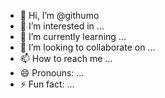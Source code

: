 - 👋 Hi, I’m @githumo 
- 👀 I’m interested in ...   
- 🌱 I’m currently learning ...
- 💞️ I’m looking to collaborate on ...  
- 📫 How to reach me ...
- 😄 Pronouns: ...     
- ⚡ Fun fact: ...  
   
<!---    
githumo/githumo is a ✨ special ✨ repository because its `README.md` (this file) appears on your GitHub profile.
You can click the Preview link to take a look at your changes.  
--->
